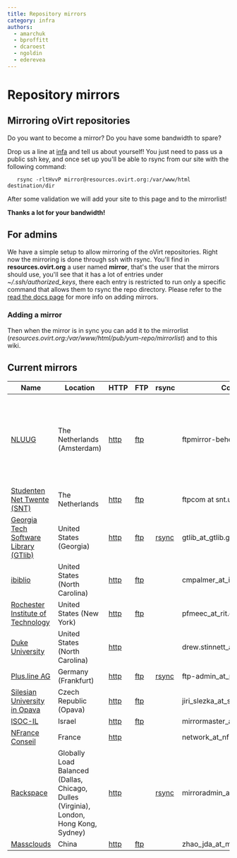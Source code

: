 ```yaml
---
title: Repository mirrors
category: infra
authors:
  - amarchuk
  - bproffitt
  - dcaroest
  - ngoldin
  - ederevea
---
```


# Repository mirrors

## Mirroring oVirt repositories

Do you want to become a mirror? Do you have some bandwidth to spare?

Drop us a line at [infa](mailto:infra-support@ovirt.org) and tell us about yourself! You just need to pass us a public ssh key, and once set up you'll be able to rsync from our site with the following command:

       rsync -rltHvvP mirror@resources.ovirt.org:/var/www/html destination/dir

After some validation we will add your site to this page and to the mirrorlist!

**Thanks a lot for your bandwidth!**

## For admins

We have a simple setup to allow mirroring of the oVirt repositories. Right now the mirroring is done through ssh with rsync. You'll find in **resources.ovirt.org** a user named **mirror**, that's the user that the mirrors should use, you'll see that it has a lot of entries under *~/.ssh/authorized_keys*, there each entry is restricted to run only a specific command that allows them to rsync the repo directory.
Please refer to the [read the docs page](https://ovirt-infra-docs.readthedocs.io/en/latest/General/Mirror/index.html) for more info on adding mirrors.

### Adding a mirror

Then when the mirror is in sync you can add it to the mirrorlist (*resources.ovirt.org:/var/www/html/pub/yum-repo/mirrorlist*) and to this wiki.

## Current mirrors

| Name                                                                  | Location                       | HTTP                                                  | FTP                                                   | rsync                                          | Contact                         | Other                                                                           |
|-----------------------------------------------------------------------|--------------------------------|-------------------------------------------------------|-------------------------------------------------------|------------------------------------------------|---------------------------------|---------------------------------------------------------------------------------|
| [NLUUG](http://www.nluug.nl)                                          | The Netherlands (Amsterdam)    | [http](http://ftp.nluug.nl/os/Linux/virtual/ovirt/)   | [ftp](ftp://ftp.nluug.nl/pub/os/Linux/virtual/ovirt/) |                                                | ftpmirror-beheer_at_nluug.nl    | Syncing on all odd hours, bandwidth is currently 4 Gb/s and we do IPV4 and IPV6 |
| [Studenten Net Twente (SNT)](http://www.snt.utwente.nl/)              | The Netherlands                | [http](http://ftp.snt.utwente.nl/pub/software/ovirt/) | [ftp](ftp://ftp.snt.utwente.nl/pub/software/ovirt/)   |                                                | ftpcom at snt.utwente.nl        |                                                                                 |
| [Georgia Tech Software Library (GTlib)](http://www.gtlib.gatech.edu/) | United States (Georgia)        | [http](http://www.gtlib.gatech.edu/pub/oVirt/pub/)    | [ftp](ftp://www.gtlib.gatech.edu/pub/oVirt/pub/)      | [rsync](rsync://rsync.gtlib.gatech.edu/oVirt/) | gtlib_at_gtlib.gatech.edu       |                                                                                 |
| [ibiblio](http://www.ibiblio.org/)                                    | United States (North Carolina) | [http](http://mirrors.ibiblio.org/ovirt/pub/)         | [ftp](ftp://mirrors.ibiblio.org/ovirt/pub/)           |                                                | cmpalmer_at_ibiblio.org         |                                                                                 |
| [Rochester Institute of Technology](http://www.rit.edu)               | United States (New York)       | [http](http://mirrors.rit.edu/ovirt/pub/)             | [ftp](ftp://mirrors.rit.edu/ovirt/pub/)               |                                                | pfmeec_at_rit.edu               |                                                                                 |
| [Duke University](http://duke.edu)                                    | United States (North Carolina) | [http](http://mirror.linux.duke.edu/ovirt/pub/)       |                                                       |                                                | drew.stinnett_at_duke.edu       |                                                                                 |
| [Plus.line AG](http://www.plusline.net/en/)                           | Germany (Frankfurt)            | [http](http://ftp.plusline.net/ovirt/)                | [ftp](ftp://ftp.plusline.net/pub/ovirt/)              | [rsync](rsync://ftp.plusline.net/ovirt/)       | ftp-admin_at_plusline.net       |                                                                                 |
| [Silesian University in Opava](http://www.slu.cz)                     | Czech Republic (Opava)         | [http](http://mirror.slu.cz/ovirt/)                   | [ftp](ftp://mirror.slu.cz/ovirt/)                     |                                                | jiri_slezka_at_slu_cz           | 1Gbps, IPv6 ready                                                               |
| [ISOC-IL](http://mirror.isoc.org.il/)                                 | Israel                         | [http](http://mirror.isoc.org.il/pub/ovirt/)          | [ftp](ftp://mirror.isoc.org.il/pub/ovirt/)            |                                                | mirrormaster_at_isoc_org_il     |                                                                                 |
| [NFrance Conseil](https://www.nfrance.com/)                           | France                         | [http](http://ovirt.repo.nfrance.com/)                |                                                       |                                                | network_at_nfrance_com          |                                                                                 |
| [Rackspace](https://www.rackspace.com/) | Globally Load Balanced (Dallas, Chicago, Dulles (Virginia), London, Hong Kong, Sydney) | [http](http://mirror.rackspace.com/ovirt) |                                         | [rsync](rsync://mirror.rackspace.com/ovirt/)   | mirroradmin_at_rackspace_com    | 1Gbps, sync every 4 hours                                                       |
| [Massclouds](http://www.massclouds.com/)                              | China                          | [http](http://mirror.massclouds.com/ovirt/)           | [ftp](ftp://mirror.massclouds.com/ovirt/)             |                                                | zhao_jda_at_massclouds_com

